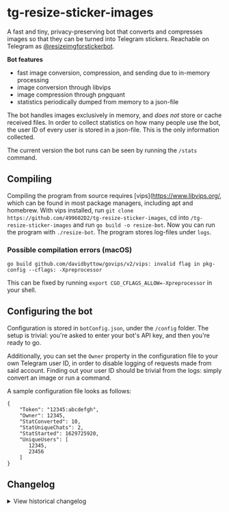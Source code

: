 # tg-resize-sticker-images
A fast and tiny, privacy-preserving bot that converts and compresses images so that they can be turned into Telegram stickers. Reachable on Telegram as [@resizeimgforstickerbot](https://t.me/resizeimgforstickerbot).

**Bot features**
- fast image conversion, compression, and sending due to in-memory processing
- image conversion through libvips
- image compression through pngquant
- statistics periodically dumped from memory to a json-file

The bot handles images exclusively in memory, and _does not_ store or cache received files. In order to collect statistics on how many people use the bot, the user ID of every user is stored in a json-file. This is the only information collected.

The current version the bot runs can be seen by running the `/stats` command.

## Compiling
Compiling the program from source requires [vips](https://www.libvips.org/, which can be found in most package managers, including apt and homebrew. With vips installed, run `git clone https://github.com/499602D2/tg-resize-sticker-images`, cd into `/tg-resize-sticker-images` and run `go build -o resize-bot`. Now you can run the program with `./resize-bot`. The program stores log-files under `logs`.

### Possible compilation errors (macOS)
    go build github.com/davidbyttow/govips/v2/vips: invalid flag in pkg-config --cflags: -Xpreprocessor

This can be fixed by running `export CGO_CFLAGS_ALLOW=-Xpreprocessor` in your shell.


## Configuring the bot
Configuration is stored in `botConfig.json`, under the `/config` folder. The setup is trivial: you're asked to enter your bot's API key, and then you're ready to go.

Additionally, you can set the `Owner` property in the configuration file to your own Telegram user ID, in order to disable logging of requests made from said account. Finding out your user ID should be trivial from the logs: simply convert an image or run a command.

A sample configuration file looks as follows:

```
{
    "Token": "12345:abcdefgh",
    "Owner": 12345,
    "StatConverted": 10,
    "StatUniqueChats": 2,
    "StatStarted": 1629725920,
    "UniqueUsers": [
       12345,
       23456
    ]
}
```

## Changelog
<details>
  <summary>View historical changelog</summary>
	`0.0.0`: 2021.03.29: started

	`1.0.0`: 2021.05.15: first go implementation

	`1.1.0`: 2021.05.16: keeping track of unique chats, binsearch

	`1.2.0`: 2021.05.17: callback buttons for /stats

	`1.3.0`: 2021.05.17: image compression with pngquant

	`1.3.1`: 2021.05.19: bug fixes, error handling
	
	`1.4.0`: 2021.08.22: error handling, local API support, handle interrupts
	
	`1.4.1`: 2021.08.25: logging changes to reduce disk writes
	
	`1.5.0`: 2021.08.30: added anti-spam measures, split the program into modules
	
	`1.5.1`: 2021.09.01: fix concurrent map writes
	
	`1.5.2`: 2021.09.09: improvements to spam management
	
	`1.5.3`: 2021.09.10: address occasional runtime errors
	
	`1.5.4`: 2021.09.13: tweaks to file names
	
	`1.5.5`: 2021.09.15: tweaks to error messages, memory
	
	`1.5.6`: 2021.09.27: logging improvements, add anti-spam insights
	
	`1.5.7`: 2021.09.30: callbacks for /spam, logging
	
	`1.5.8`: 2021.11.11: improvements to /spam command, bump telebot + core
	
	`1.6.0`: 2021.11.13: implement a message send queue, locks for config
	
	`1.6.1`: 2021.11.13: send error messages with queue
	
	`1.6.2`: 2021.11.14: add session struct, simplify media handling, add webp support
	
	`1.6.3`: 2021.11.15: log dl/resize failures, improve /start
	
	`1.6.4`: 2021.11.15: don't store chat ID on /start
	
	`1.7.0`: 2021.12.08: upgrade to telebot v3 and migrate code
	
	`1.7.1`: 2021.12.21: code refactor, bump deps

	`1.8.0`: 2022.02.01: remove local API code, refactor, small fixes, rewrite resize function
</details>
